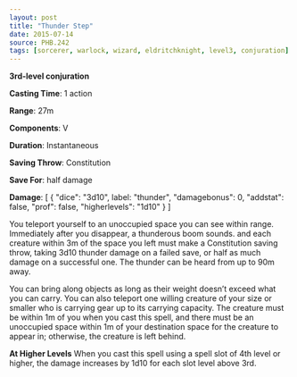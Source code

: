 ```yaml
---
layout: post
title: "Thunder Step"
date: 2015-07-14
source: PHB.242
tags: [sorcerer, warlock, wizard, eldritchknight, level3, conjuration]
---
```


**3rd-level conjuration**

**Casting Time**: 1 action

**Range**: 27m

**Components**: V

**Duration**: Instantaneous

**Saving Throw**: Constitution

**Save For**: half damage

**Damage**: [ { "dice": "3d10", label: "thunder", "damagebonus": 0, "addstat": false, "prof": false, "higherlevels": "1d10" } ]

You teleport yourself to an unoccupied space you can see within range. Immediately after you disappear, a thunderous boom sounds. and each creature within 3m of the space you left must make a Constitution saving throw, taking 3d10 thunder damage on a failed save, or half as much damage on a successful one. The thunder can be heard from up to 90m away.

You can bring along objects as long as their weight doesn’t exceed what you can carry. You can also teleport one willing creature of your size or smaller who is carrying gear up to its carrying capacity. The creature must be within 1m of you when you cast this spell, and there must be an unoccupied space within 1m of your destination space for the creature to appear in; otherwise, the creature is left behind.

**At Higher Levels** When you cast this spell using a spell slot of 4th level or higher, the damage increases by 1d10 for each slot level above 3rd.